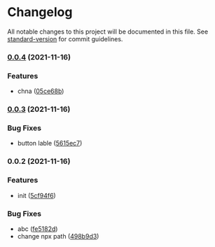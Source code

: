 # Changelog

All notable changes to this project will be documented in this file. See [standard-version](https://github.com/conventional-changelog/standard-version) for commit guidelines.

### [0.0.4](https://github.com/nanjingcaiyong/vue3-template/compare/v0.0.3...v0.0.4) (2021-11-16)


### Features

* chna ([05ce68b](https://github.com/nanjingcaiyong/vue3-template/commit/05ce68bbca741a33c2318a69a80ccb911638508f))

### [0.0.3](https://github.com/nanjingcaiyong/vue3-template/compare/v0.0.2...v0.0.3) (2021-11-16)


### Bug Fixes

* button lable ([5615ec7](https://github.com/nanjingcaiyong/vue3-template/commit/5615ec7ee332b68c5514446b7047bcb73f1c3f6f))

### 0.0.2 (2021-11-16)


### Features

* init ([5cf94f6](https://github.com/nanjingcaiyong/vue3-template/commit/5cf94f6095b41ab3c057135486b61ebb9bd6f240))


### Bug Fixes

* abc ([fe5182d](https://github.com/nanjingcaiyong/vue3-template/commit/fe5182d435905f278a39e2e79f48cfd724d061dd))
* change npx path ([498b9d3](https://github.com/nanjingcaiyong/vue3-template/commit/498b9d3da0a6450444d0c64894db42e2867ca976))
